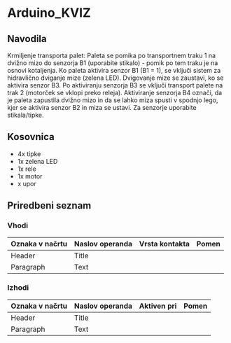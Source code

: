 # Arduino_KVIZ

## Navodila
Krmiljenje transporta palet: Paleta se pomika po transportnem traku 1 na dvižno mizo do senzorja B1 (uporabite stikalo) - pomik po tem traku je na osnovi kotaljenja. Ko paleta aktivira senzor B1 (B1 = 1), se vključi sistem za hidravlično dviganje mize (zelena LED). Dvigovanje mize se zaustavi, ko se aktivira senzor B3. Po aktiviranju senzorja B3 se vključi transport palete na trak 2 (motorček se vklopi preko releja). Aktiviranje senzorja B4 označi, da je paleta zapustila dvižno mizo in da se lahko miza spusti v spodnjo lego, kjer se aktivira senzor B2 in miza se ustavi. Za senzorje uporabite stikala/tipke.

## Kosovnica
- 4x tipke
- 1x zelena LED
- 1x rele
- 1x motor
- x upor

## Priredbeni seznam
### Vhodi
| Oznaka v načrtu| Naslov operanda | Vrsta kontakta | Pomen |
| -------------- | --------------- | -------------- | ----- |
| Header         | Title           |                |       |
| Paragraph      | Text            |                |       |

### Izhodi
| Oznaka v načrtu| Naslov operanda | Aktiven pri    | Pomen |
| -------------- | --------------- | -------------- | ----- |
| Header         | Title           |                |       |
| Paragraph      | Text            |                |       |
